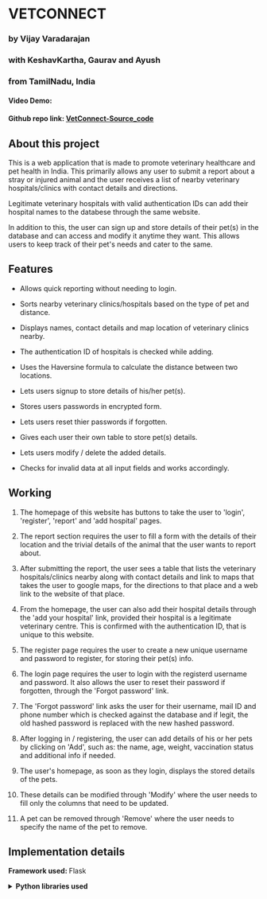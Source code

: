 # VETCONNECT
### by Vijay Varadarajan 
### with **KeshavKartha**, **Gaurav** and **Ayush**

### from TamilNadu, India
#### Video Demo:  <URL HERE>
#### Github repo link: [VetConnect-Source_code](https://github.com/vijay-varadarajan/VetConnect)
## About this project
This is a web application that is made to promote veterinary healthcare and pet health in India. This primarily allows any user to submit a report about a stray or injured animal and the user receives a list of nearby veterinary hospitals/clinics with contact details and directions.

Legitimate veterinary hospitals with valid authentication IDs can add their hospital names to the databese through the same website.

In addition to this, the user can sign up and store details of their pet(s) in the database and can access and modify it anytime they want. This allows users to keep track of their pet's needs and cater to the same.

## Features

+ Allows quick reporting without needing to login.

+ Sorts nearby veterinary clinics/hospitals based on the type of pet and distance.

+ Displays names, contact details and map location of veterinary clinics nearby.

+ The authentication ID of hospitals is checked while adding.

+ Uses the Haversine formula to calculate the distance between two locations.

+ Lets users signup to store details of his/her pet(s).

+ Stores users passwords in encrypted form.

+ Lets users reset thier passwords if forgotten.

+ Gives each user their own table to store pet(s) details.

+ Lets users modify / delete the added details.

+ Checks for invalid data at all input fields and works accordingly.

## Working

1. The homepage of this website has buttons to take the user to 'login', 'register', 'report' and 'add hospital' pages.

2. The report section requires the user to fill a form with the details of their location and the trivial details of the animal that the user wants to report about. 

3. After submitting the report, the user sees a table that lists the veterinary hospitals/clinics nearby along with contact details and link to maps that takes the user to google maps, for the directions to that place and a web link to the website of that place.

4. From the homepage, the user can also add their hospital details through the 'add your hospital' link, provided their hospital is a legitimate veterinary centre. This is confirmed with the authentication ID, that is unique to this website.

5. The register page requires the user to create a new unique username and password to register, for storing their pet(s) info. 

6. The login page requires the user to login with the registerd username and password. It also allows the user to reset their password if forgotten, through the 'Forgot password' link.

7. The 'Forgot password' link asks the user for their username, mail ID and phone number which is checked against the database and if legit, the old hashed password is replaced with the new hashed password.

8. After logging in / registering, the user can add details of his or her pets by clicking on 'Add', such as: the name, age, weight, vaccination status and additional info if needed.

9. The user's homepage, as soon as they login, displays the stored details of the pets.

10. These details can be modified through 'Modify' where the user needs to fill only the columns that need to be updated. 

11. A pet can be removed through 'Remove' where the user needs to specify the name of the pet to remove.

## Implementation details

<b> Framework used: </b> Flask

<details>

<summary><b>Python libraries used</b></summary>

 - math
 - functools
 - werkzeug.security
 - geopy
 - cs50
 - flask
 - flask_session

</details>


